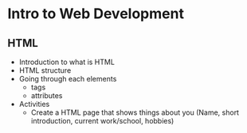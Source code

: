 # Intro to Web Development

## HTML

- Introduction to what is HTML
- HTML structure
- Going through each elements
  - tags
  - attributes
- Activities
  - Create a HTML page that shows things about you (Name, short introduction, current work/school, hobbies)